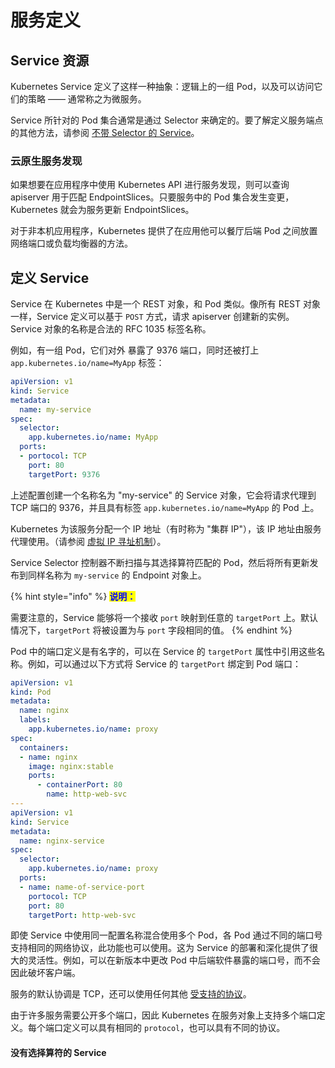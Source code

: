 # 服务定义

## Service 资源

Kubernetes Service 定义了这样一种抽象：逻辑上的一组 Pod，以及可以访问它们的策略 —— 通常称之为微服务。

Service 所针对的 Pod 集合通常是通过 Selector 来确定的。要了解定义服务端点的其他方法，请参阅 [不带 Selector 的 Service](Service-Definition.md#services-without-selectors)。

### 云原生服务发现

如果想要在应用程序中使用 Kubernetes API 进行服务发现，则可以查询 apiserver 用于匹配 EndpointSlices。只要服务中的 Pod 集合发生变更，Kubernetes 就会为服务更新 EndpointSlices。

对于非本机应用程序，Kubernetes 提供了在应用他可以餐厅后端 Pod 之间放置网络端口或负载均衡器的方法。

## 定义 Service

Service 在 Kubernetes 中是一个 REST 对象，和 Pod 类似。像所有 REST 对象一样，Service 定义可以基于 `POST` 方式，请求 apiserver 创建新的实例。Service 对象的名称是合法的 RFC 1035 标签名称。

例如，有一组 Pod，它们对外 暴露了 9376 端口，同时还被打上 `app.kubernetes.io/name=MyApp` 标签：

```yaml
apiVersion: v1
kind: Service
metadata:
  name: my-service
spec:
  selector:
    app.kubernetes.io/name: MyApp
  ports:
  - portocol: TCP
    port: 80
    targetPort: 9376
```

上述配置创建一个名称名为 "my-service" 的 Service 对象，它会将请求代理到 TCP 端口的 9376，并且具有标签 `app.kubernetes.io/name=MyApp` 的 Pod 上。

Kubernetes 为该服务分配一个 IP 地址（有时称为 "集群 IP"），该 IP 地址由服务代理使用。（请参阅 [虚拟 IP 寻址机制](Service-Definition.md)）。

Service Selector 控制器不断扫描与其选择算符匹配的 Pod，然后将所有更新发布到同样名称为 `my-service` 的 Endpoint 对象上。

{% hint style="info" %}
<mark style="color:blue;">**说明：**</mark>

需要注意的，Service 能够将一个接收 `port` 映射到任意的 `targetPort` 上。默认情况下，`targetPort` 将被设置为与 `port` 字段相同的值。
{% endhint %}

Pod 中的端口定义是有名字的，可以在 Service 的 `targetPort` 属性中引用这些名称。例如，可以通过以下方式将 Service 的 `targetPort` 绑定到 Pod 端口：

```yaml
apiVersion: v1
kind: Pod
metadata:
  name: nginx
  labels:
    app.kubernetes.io/name: proxy
spec:
  containers:
  - name: nginx
    image: nginx:stable
    ports:
      - containerPort: 80
        name: http-web-svc
---
apiVersion: v1
kind: Service
metadata:
  name: nginx-service
spec:
  selector:
    app.kubernetes.io/name: proxy
  ports:
  - name: name-of-service-port
    portocol: TCP
    port: 80
    targetPort: http-web-svc
```

即使 Service 中使用同一配置名称混合使用多个 Pod，各 Pod 通过不同的端口号支持相同的网络协议，此功能也可以使用。这为 Service 的部署和深化提供了很大的灵活性。例如，可以在新版本中更改 Pod 中后端软件暴露的端口号，而不会因此破坏客户端。

服务的默认协调是 TCP，还可以使用任何其他 [受支持的协议](../../../Reference/Networking-Reference/Protocols-for-Services.md)。

由于许多服务需要公开多个端口，因此 Kubernetes 在服务对象上支持多个端口定义。每个端口定义可以具有相同的 `protocol`，也可以具有不同的协议。

#### 没有选择算符的 Service <a href="#services-without-selectors" id="services-without-selectors"></a>



